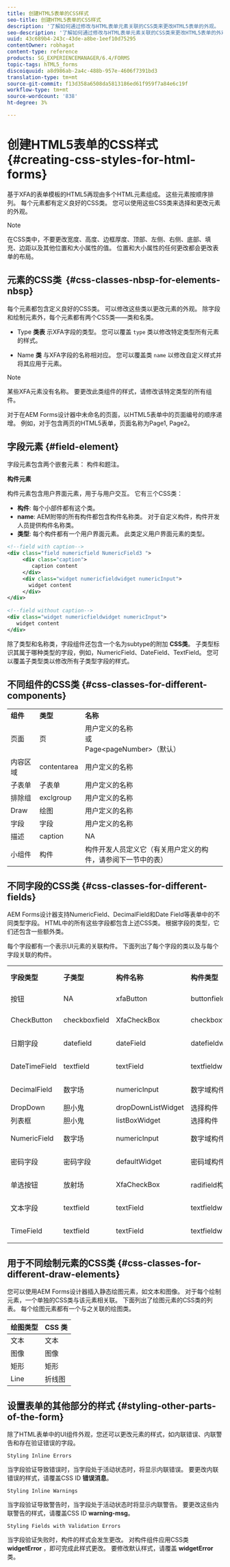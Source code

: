 ```yaml
---
title: 创建HTML5表单的CSS样式
seo-title: 创建HTML5表单的CSS样式
description: '了解如何通过修改与HTML表单元素关联的CSS类来更改HTML5表单的外观。 '
seo-description: '了解如何通过修改与HTML表单元素关联的CSS类来更改HTML5表单的外观。 '
uuid: 43c689b4-243c-43de-a8be-1eef10d75295
contentOwner: robhagat
content-type: reference
products: SG_EXPERIENCEMANAGER/6.4/FORMS
topic-tags: hTML5_forms
discoiquuid: a8d986ab-2a4c-488b-957e-4606f7391bd3
translation-type: tm+mt
source-git-commit: f13d358a6508da5813186ed61f959f7a84e6c19f
workflow-type: tm+mt
source-wordcount: '838'
ht-degree: 3%

---
```



# 创建HTML5表单的CSS样式 {#creating-css-styles-for-html-forms}

基于XFA的表单模板的HTML5再现由多个HTML元素组成。 这些元素按顺序排列。 每个元素都有定义良好的CSS类。 您可以使用这些CSS类来选择和更改元素的外观。

>[!NOTE]
>
>在CSS类中，不要更改宽度、高度、边框厚度、顶部、左侧、右侧、底部、填充、边距以及其他位置和大小属性的值。 位置和大小属性的任何更改都会更改表单的布局。

## 元素的CSS类  {#css-classes-nbsp-for-elements-nbsp}

每个元素都包含定义良好的CSS类。 可以修改这些类以更改元素的外观。 除字段和绘制元素外，每个元素都有两个CSS类——类和名类。

* Type **类表** 示XFA字段的类型。 您可以覆盖 `type` 类以修改特定类型所有元素的样式。

* Name **类** 与XFA字段的名称相对应。 您可以覆盖类 `name` 以修改自定义样式并将其应用于元素。

>[!NOTE]
>
>某些XFA元素没有名称。 要更改此类组件的样式，请修改该特定类型的所有组件。

对于在AEM Forms设计器中未命名的页面，以HTML5表单中的页面编号的顺序递增。 例如，对于包含两页的HTML5表单，页面名称为Page1, Page2。

## 字段元素 {#field-element}

字段元素包含两个嵌套元素： 构件和题注。

**构件元素**

构件元素包含用户界面元素，用于与用户交互。 它有三个CSS类：

* **构件**: 每个小部件都有这个类。
* **name**: AEM附带的所有构件都包含构件名称类。 对于自定义构件，构件开发人员提供构件名称类。
* **类型**: 每个构件都有一个用户界面元素。 此类定义用户界面元素的类型。

```xml
<!--field with caption-->
<div class="field numericfield NumericField3 ">
     <div class="caption">
        caption content
     </div>
     <div class="widget numericfieldwidget numericInput">
       widget content
     </div>
</div>
 
<!--field without caption-->
<div class="widget numericfieldwidget numericInput">
   widget content
</div>
```

除了类型和名称类，字段组件还包含一个名为subtype的附加 **CSS类**。 子类型标识其属于哪种类型的字段，例如，NumericField、DateField、TextField。 您可以覆盖子类型类以修改所有子类型字段的样式。

## 不同组件的CSS类 {#css-classes-for-different-components}

<table> 
 <tbody> 
  <tr> 
   <td><strong>组件</strong></td> 
   <td><strong>类型</strong></td> 
   <td><strong>名称</strong></td> 
  </tr> 
  <tr> 
   <td>页面</td> 
   <td>页</td> 
   <td>用户定义的名称<br /> 或<br /> Page&lt;pageNumber&gt;（默认）</td> 
  </tr> 
  <tr> 
   <td>内容区域</td> 
   <td>contentarea</td> 
   <td>用户定义的名称</td> 
  </tr> 
  <tr> 
   <td>子表单</td> 
   <td>子表单</td> 
   <td>用户定义的名称</td> 
  </tr> 
  <tr> 
   <td>排除组</td> 
   <td>exclgroup</td> 
   <td>用户定义的名称</td> 
  </tr> 
  <tr> 
   <td>Draw</td> 
   <td>绘图</td> 
   <td>用户定义的名称</td> 
  </tr> 
  <tr> 
   <td>字段</td> 
   <td>字段</td> 
   <td>用户定义的名称</td> 
  </tr> 
  <tr> 
   <td>描述</td> 
   <td>caption</td> 
   <td>NA</td> 
  </tr> 
  <tr> 
   <td>小组件</td> 
   <td>构件</td> 
   <td>构件开发人员定义它（有关用户定义的构件，请参阅下一节中的表）</td> 
  </tr> 
 </tbody> 
</table>

## 不同字段的CSS类 {#css-classes-for-different-fields}

AEM Forms设计器支持NumericField、DecimalField和Date Field等表单中的不同类型字段。 HTML中的所有这些字段都包含上述CSS类。 根据字段的类型，它们还包含一些额外类。

每个字段都有一个表示UI元素的关联构件。 下面列出了每个字段的类以及与每个字段关联的构件。

<table> 
 <tbody> 
  <tr> 
   <td><strong>字段类型</strong></td> 
   <td><strong>子类型</strong></td> 
   <td><strong>构件名称</strong></td> 
   <td><strong>构件类型</strong></td> 
   <td><strong>HTML UI标签</strong></td> 
  </tr> 
  <tr> 
   <td>按钮<br type="_moz" /> </td> 
   <td>NA</td> 
   <td>xfaButton<br type="_moz" /> </td> 
   <td>buttonfieldwidget<br type="_moz" /> </td> 
   <td>input type=button<br type="_moz" /> </td> 
  </tr> 
  <tr> 
   <td>CheckButton<br type="_moz" /> </td> 
   <td>checkboxfield<br /> </td> 
   <td>XfaCheckBox<br type="_moz" /> </td> 
   <td>checkboxfieldwidget<br type="_moz" /> </td> 
   <td>输入类型=复选框<br type="_moz" /> </td> 
  </tr> 
  <tr> 
   <td>日期字段<br type="_moz" /> </td> 
   <td>datefield<br type="_moz" /> </td> 
   <td>dateField<br type="_moz" /> </td> 
   <td>datefieldwidget<br type="_moz" /> </td> 
   <td>输入类型=文本<br type="_moz" /> </td> 
  </tr> 
  <tr> 
   <td>DateTimeField<br type="_moz" /> </td> 
   <td>textfield<br type="_moz" /> </td> 
   <td>textField<br type="_moz" /> </td> 
   <td>textfieldwidget</td> 
   <td>输入类型=文本<br type="_moz" /> </td> 
  </tr> 
  <tr> 
   <td>DecimalField<br type="_moz" /> </td> 
   <td>数字场<br type="_moz" /> </td> 
   <td>numericInput<br type="_moz" /> </td> 
   <td>数字域构件<br type="_moz" /> </td> 
   <td>输入类型=文本<br type="_moz" /> </td> 
  </tr> 
  <tr> 
   <td>DropDown<br type="_moz" /> </td> 
   <td>胆小鬼<br type="_moz" /> </td> 
   <td>dropDownListWidget<br type="_moz" /> </td> 
   <td>选择构件<br type="_moz" /> </td> 
   <td>选择</td> 
  </tr> 
  <tr> 
   <td>列表框<br type="_moz" /> </td> 
   <td>胆小鬼<br type="_moz" /> </td> 
   <td>listBoxWidget<br type="_moz" /> </td> 
   <td>选择构件<br type="_moz" /> </td> 
   <td>醇</td> 
  </tr> 
  <tr> 
   <td>NumericField<br type="_moz" /> </td> 
   <td>数字场<br type="_moz" /> </td> 
   <td>numericInput<br type="_moz" /> </td> 
   <td>数字域构件<br type="_moz" /> </td> 
   <td>输入类型=文本<br type="_moz" /> </td> 
  </tr> 
  <tr> 
   <td>密码字段<br type="_moz" /> </td> 
   <td>密码字段<br type="_moz" /> </td> 
   <td>defaultWidget<br type="_moz" /> </td> 
   <td>密码域构件<br type="_moz" /> </td> 
   <td>输入类型=密码<br type="_moz" /> </td> 
  </tr> 
  <tr> 
   <td>单选按钮<br type="_moz" /> </td> 
   <td>放射场<br type="_moz" /> </td> 
   <td>XfaCheckBox<br type="_moz" /> </td> 
   <td>radifield构件<br type="_moz" /> </td> 
   <td>输入类型=单选按钮<br type="_moz" /> </td> 
  </tr> 
  <tr> 
   <td>文本字段<br type="_moz" /> </td> 
   <td>textfield<br type="_moz" /> </td> 
   <td>textField<br type="_moz" /> </td> 
   <td>textfieldwidget<br type="_moz" /> </td> 
   <td>输入类型=文本<br type="_moz" /> </td> 
  </tr> 
  <tr> 
   <td>TimeField<br type="_moz" /> </td> 
   <td>textfield<br type="_moz" /> </td> 
   <td>textField<br type="_moz" /> </td> 
   <td>textfieldwidget<br type="_moz" /> </td> 
   <td>输入类型=文本<br type="_moz" /> </td> 
  </tr> 
 </tbody> 
</table>

## 用于不同绘制元素的CSS类 {#css-classes-for-different-draw-elements}

您可以使用AEM Forms设计器插入静态绘图元素，如文本和图像。 对于每个绘制元素，一个单独的CSS类与该元素相关联。 下面列出了绘图元素的CSS类的列表。 每个绘图元素都有一个与之关联的绘图类。

| **绘图类型** | **CSS 类** |
|---|---|
| 文本 | 文本 |
| 图像 | 图像 |
| 矩形 | 矩形 |
| Line | 折线图 |

## 设置表单的其他部分的样式 {#styling-other-parts-of-the-form}

除了HTML表单中的UI组件外观，您还可以更改元素的样式，如内联错误、内联警告和存在验证错误的字段。

`Styling Inline Errors`

当字段验证导致错误时，当字段处于活动状态时，将显示内联错误。 要更改内联错误的样式，请覆盖CSS ID **错误消息**。

`Styling Inline Warnings`

当字段验证导致警告时，当字段处于活动状态时将显示内联警告。 要更改这些内联警告的样式，请覆盖CSS ID **warning-msg**。

`Styling Fields with Validation Errors`

当字段验证失败时，构件的样式会发生更改。 对构件组件应用CSS类 **widgetError** ，即可完成此样式更改。 要修改默认样式，请覆盖 **widgetError** 类。
